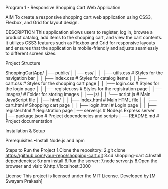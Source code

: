 Program 1 - Responsive Shopping Cart Web Application 



AIM
To create a responsive shopping cart web application using CSS3, Flexbox, and Grid for layout design.

DESCRIPTION
This application allows users to register, log in, browse a product catalog, add items to the shopping cart, and view the cart contents. It utilizes CSS3 features such as Flexbox and Grid for responsive layouts and ensures that the application is mobile-friendly and adjusts seamlessly to different screen sizes.

Project Structure

ShoppingCartApp/
│── public/
│ │── css/
│ │ ├── utils.css # Styles for the navigation bar
│ │ ├── index.css # Styles for catalog items
│ │ ├── cart.css # Styles for the shopping cart page
│ │ ├── login.css # Styles for the login page
│ │ ├── register.css # Styles for the registration page
│ │── images/ # Folder for storing images
│ │── js/
│ │ └── script.js # Main JavaScript file
│ │── html/
│ │ ├── index.html # Main HTML file
│ │ ├── cart.html # Shopping cart page
│ │ ├── login.html # Login page
│ │ ├── register.html # Registration page
│── server.js # Node.js Express server
│── package.json # Project dependencies and scripts
│── README.md # Project documentation

Installation & Setup

Prerequisites
•Install Node.js and npm

Steps to Run the Project
1.Clone the repository:
2.git clone https://github.com/your-repo/shopping-cart.git
3.cd shopping-cart
4.Install dependencies:
5.npm install
6.Run the server:
7.node server.js
8.Open the browser and visit:
9.http://localhost:3000

License
This project is licensed under the MIT License.
Developed by [M Swayam Prakash]